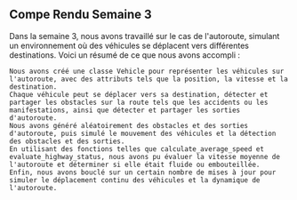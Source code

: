 **Compe Rendu Semaine 3**
---
Dans la semaine 3, nous avons travaillé sur le cas de l'autoroute, simulant un environnement où des véhicules se déplacent vers différentes destinations. Voici un résumé de ce que nous avons accompli :

    Nous avons créé une classe Vehicle pour représenter les véhicules sur l'autoroute, avec des attributs tels que la position, la vitesse et la destination.
    Chaque véhicule peut se déplacer vers sa destination, détecter et partager les obstacles sur la route tels que les accidents ou les manifestations, ainsi que détecter et partager les sorties d'autoroute.
    Nous avons généré aléatoirement des obstacles et des sorties d'autoroute, puis simulé le mouvement des véhicules et la détection des obstacles et des sorties.
    En utilisant des fonctions telles que calculate_average_speed et evaluate_highway_status, nous avons pu évaluer la vitesse moyenne de l'autoroute et déterminer si elle était fluide ou embouteillée.
    Enfin, nous avons bouclé sur un certain nombre de mises à jour pour simuler le déplacement continu des véhicules et la dynamique de l'autoroute.

